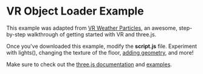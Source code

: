 VR Object Loader Example
========

This example was adapted from [VR Weather Particles](https://www.sitepoint.com/bringing-vr-to-web-google-cardboard-three-js/), an awesome, step-by-step walkthrough of getting started with VR and three.js.

Once you've downloaded this example, modify the **script.js** file. Experiment with lights(), changing the texture of the floor, [adding geometry](https://threejs.org/docs/index.html#Reference/Geometries/BoxGeometry), and more!

Make sure to check out the [three.js documentation](https://threejs.org/docs/index.html#Manual/Introduction/Creating_a_scene) and [examples](https://threejs.org/examples/).
